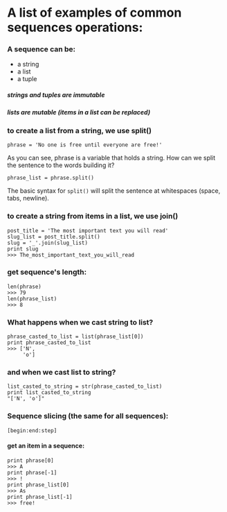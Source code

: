 # A list of examples of common sequences operations:
### A sequence can be:
* a string
* a list
* a tuple

##### strings and tuples are immutable
##### lists are mutable (items in a list can be replaced)

### to create a list from a string, we use split()
```
phrase = 'No one is free until everyone are free!'
```
As you can see, phrase is a variable that holds a string. How can we split the sentence to the words building it?
```
phrase_list = phrase.split()
```
The basic syntax for  ```split()``` will split the sentence at whitespaces (space, tabs, newline).

### to create a string from items in a list, we use join()
```
post_title = 'The most important text you will read'
slug_list = post_title.split()
slug = '_'.join(slug_list)
print slug
>>> The_most_important_text_you_will_read
```
 
### get sequence's length:
```
len(phrase)
>>> 79
len(phrase_list)
>>> 8
```

### What happens when we cast string to list?
```
phrase_casted_to_list = list(phrase_list[0])
print phrase_casted_to_list
>>> ['N',
     'o']
```
### and when we cast list to string?
```
list_casted_to_string = str(phrase_casted_to_list)
print list_casted_to_string
"['N', 'o']"
```
### Sequence slicing (the same for all sequences):
```[begin:end:step]```
#### get an item in a sequence:
```
print phrase[0]
>>> A
print phrase[-1]
>>> !
print phrase_list[0]
>>> As
print phrase_list[-1]
>>> free!
```
